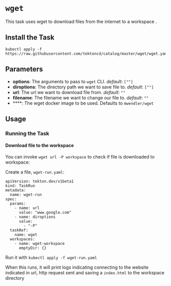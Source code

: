 
# `wget`

This task uses wget to download files from the internet to a workspace  .

## Install the Task

```
kubectl apply -f https://raw.githubusercontent.com/tektoncd/catalog/master/wget/wget.yaml
```

## Parameters

* **options**: The arguments to pass to `wget` CLI.  _default_: `[""]`
* **diroptions**: The directory path we want to save file to.  _default_: `[""]`
* **url**: The url we want to download file from.  _default_: `""`
* **filename**: The filename we want to change our file to.  _default_: `""`
* ****: The wget docker image to be used. Defaults to `mwendler/wget`
## Usage

### Running the Task

#### Download file to the workspace

You can invoke `wget url -P workspace` to check if file is downloaded to workspace:

Create a file, `wget-run.yaml`:

```
apiVersion: tekton.dev/v1beta1
kind: TaskRun
metadata:
  name: wget-run
spec:
  params:
    - name: url
      value: "www.google.com"
    - name: diroptions
      value:
        - "-P"
  taskRef:
    name: wget
  workspaces:
    - name: wget-workspace
      emptyDir: {}
```

Run it with `kubectl apply -f wget-run.yaml`

When this runs, it will print logs indicating connecting to the website indicated in url, http request sent and saving a `index.html` to the workspace directory
